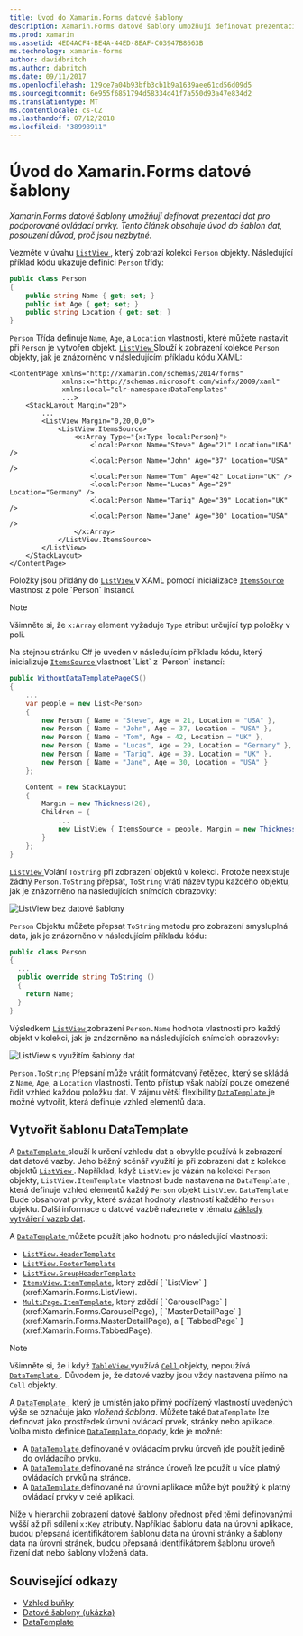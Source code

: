 ```yaml
---
title: Úvod do Xamarin.Forms datové šablony
description: Xamarin.Forms datové šablony umožňují definovat prezentaci dat pro podporované ovládací prvky. Tento článek obsahuje úvod do šablon dat, posouzení důvod, proč jsou nezbytné.
ms.prod: xamarin
ms.assetid: 4ED4ACF4-BE4A-44ED-8EAF-C03947B8663B
ms.technology: xamarin-forms
author: davidbritch
ms.author: dabritch
ms.date: 09/11/2017
ms.openlocfilehash: 129ce7a04b93bfb3cb1b9a1639aee61cd56d09d5
ms.sourcegitcommit: 6e955f6851794d58334d41f7a550d93a47e834d2
ms.translationtype: MT
ms.contentlocale: cs-CZ
ms.lasthandoff: 07/12/2018
ms.locfileid: "38998911"
---
```

# <a name="introduction-to-xamarinforms-data-templates"></a>Úvod do Xamarin.Forms datové šablony

_Xamarin.Forms datové šablony umožňují definovat prezentaci dat pro podporované ovládací prvky. Tento článek obsahuje úvod do šablon dat, posouzení důvod, proč jsou nezbytné._

Vezměte v úvahu [ `ListView` ](xref:Xamarin.Forms.ListView) , který zobrazí kolekci `Person` objekty. Následující příklad kódu ukazuje definici `Person` třídy:

```csharp
public class Person
{
    public string Name { get; set; }
    public int Age { get; set; }
    public string Location { get; set; }
}
```

`Person` Třída definuje `Name`, `Age`, a `Location` vlastnosti, které můžete nastavit při `Person` je vytvořen objekt. [ `ListView` ](xref:Xamarin.Forms.ListView) Slouží k zobrazení kolekce `Person` objekty, jak je znázorněno v následujícím příkladu kódu XAML:

```xaml
<ContentPage xmlns="http://xamarin.com/schemas/2014/forms"
             xmlns:x="http://schemas.microsoft.com/winfx/2009/xaml"
             xmlns:local="clr-namespace:DataTemplates"
             ...>
    <StackLayout Margin="20">
        ...
        <ListView Margin="0,20,0,0">
            <ListView.ItemsSource>
                <x:Array Type="{x:Type local:Person}">
                    <local:Person Name="Steve" Age="21" Location="USA" />
                    <local:Person Name="John" Age="37" Location="USA" />
                    <local:Person Name="Tom" Age="42" Location="UK" />
                    <local:Person Name="Lucas" Age="29" Location="Germany" />
                    <local:Person Name="Tariq" Age="39" Location="UK" />
                    <local:Person Name="Jane" Age="30" Location="USA" />
                </x:Array>
            </ListView.ItemsSource>
        </ListView>
    </StackLayout>
</ContentPage>
```

Položky jsou přidány do [ `ListView` ](xref:Xamarin.Forms.ListView) v XAML pomocí inicializace [ `ItemsSource` ](xref:Xamarin.Forms.ItemsView`1.ItemsSource) vlastnost z pole `Person` instancí.

> [!NOTE]
> Všimněte si, že `x:Array` element vyžaduje `Type` atribut určující typ položky v poli.

Na stejnou stránku C# je uveden v následujícím příkladu kódu, který inicializuje [ `ItemsSource` ](xref:Xamarin.Forms.ItemsView`1.ItemsSource) vlastnost `List` z `Person` instancí:

```csharp
public WithoutDataTemplatePageCS()
{
    ...
    var people = new List<Person>
    {
        new Person { Name = "Steve", Age = 21, Location = "USA" },
        new Person { Name = "John", Age = 37, Location = "USA" },
        new Person { Name = "Tom", Age = 42, Location = "UK" },
        new Person { Name = "Lucas", Age = 29, Location = "Germany" },
        new Person { Name = "Tariq", Age = 39, Location = "UK" },
        new Person { Name = "Jane", Age = 30, Location = "USA" }
    };

    Content = new StackLayout
    {
        Margin = new Thickness(20),
        Children = {
            ...
            new ListView { ItemsSource = people, Margin = new Thickness(0, 20, 0, 0) }
        }
    };
}
```

[ `ListView` ](xref:Xamarin.Forms.ListView) Volání `ToString` při zobrazení objektů v kolekci. Protože neexistuje žádný `Person.ToString` přepsat, `ToString` vrátí název typu každého objektu, jak je znázorněno na následujících snímcích obrazovky:

![](introduction-images/no-data-template.png "ListView bez datové šablony")

`Person` Objektu můžete přepsat `ToString` metodu pro zobrazení smysluplná data, jak je znázorněno v následujícím příkladu kódu:

```csharp
public class Person
{
  ...
  public override string ToString ()
  {
    return Name;
  }
}
```

Výsledkem [ `ListView` ](xref:Xamarin.Forms.ListView) zobrazení `Person.Name` hodnota vlastnosti pro každý objekt v kolekci, jak je znázorněno na následujících snímcích obrazovky:

![](introduction-images/override-tostring.png "ListView s využitím šablony dat")

`Person.ToString` Přepsání může vrátit formátovaný řetězec, který se skládá z `Name`, `Age`, a `Location` vlastnosti. Tento přístup však nabízí pouze omezené řídit vzhled každou položku dat. V zájmu větší flexibility [ `DataTemplate` ](xref:Xamarin.Forms.DataTemplate) je možné vytvořit, která definuje vzhled elementů data.

## <a name="creating-a-datatemplate"></a>Vytvořit šablonu DataTemplate

A [ `DataTemplate` ](xref:Xamarin.Forms.DataTemplate) slouží k určení vzhledu dat a obvykle používá k zobrazení dat datové vazby. Jeho běžný scénář využití je při zobrazení dat z kolekce objektů [ `ListView` ](xref:Xamarin.Forms.ListView). Například, když `ListView` je vázán na kolekci `Person` objekty, `ListView.ItemTemplate` vlastnost bude nastavena na `DataTemplate` , která definuje vzhled elementů každý `Person` objekt `ListView`. `DataTemplate` Bude obsahovat prvky, které svázat hodnoty vlastností každého `Person` objektu. Další informace o datové vazbě naleznete v tématu [základy vytváření vazeb dat](~/xamarin-forms/xaml/xaml-basics/data-binding-basics.md).

A [ `DataTemplate` ](xref:Xamarin.Forms.DataTemplate) můžete použít jako hodnotu pro následující vlastnosti:

- [`ListView.HeaderTemplate`](xref:Xamarin.Forms.ListView.HeaderTemplate)
- [`ListView.FooterTemplate`](xref:Xamarin.Forms.ListView.FooterTemplate)
- [`ListView.GroupHeaderTemplate`](xref:Xamarin.Forms.ListView.GroupHeaderTemplate)
- [`ItemsView.ItemTemplate`](xref:Xamarin.Forms.ItemsView`1), který zdědí [ `ListView` ](xref:Xamarin.Forms.ListView).
- [`MultiPage.ItemTemplate`](xref:Xamarin.Forms.MultiPage`1), který zdědí [ `CarouselPage` ](xref:Xamarin.Forms.CarouselPage), [ `MasterDetailPage` ](xref:Xamarin.Forms.MasterDetailPage), a [ `TabbedPage` ](xref:Xamarin.Forms.TabbedPage).

> [!NOTE]
> Všimněte si, že i když [ `TableView` ](xref:Xamarin.Forms.TableView) využívá [ `Cell` ](xref:Xamarin.Forms.Cell) objekty, nepoužívá [ `DataTemplate` ](xref:Xamarin.Forms.DataTemplate). Důvodem je, že datové vazby jsou vždy nastavena přímo na `Cell` objekty.

A [ `DataTemplate` ](xref:Xamarin.Forms.DataTemplate) , který je umístěn jako přímý podřízený vlastností uvedených výše se označuje jako *vložená šablona*. Můžete také `DataTemplate` lze definovat jako prostředek úrovni ovládací prvek, stránky nebo aplikace. Volba místo definice [ `DataTemplate` ](xref:Xamarin.Forms.DataTemplate) dopady, kde je možné:

- A [ `DataTemplate` ](xref:Xamarin.Forms.DataTemplate) definované v ovládacím prvku úroveň jde použít jedině do ovládacího prvku.
- A [ `DataTemplate` ](xref:Xamarin.Forms.DataTemplate) definované na stránce úroveň lze použít u více platný ovládacích prvků na stránce.
- A [ `DataTemplate` ](xref:Xamarin.Forms.DataTemplate) definované na úrovni aplikace může být použitý k platný ovládací prvky v celé aplikaci.

Níže v hierarchii zobrazení datové šablony přednost před těmi definovanými vyšší až při sdílení `x:Key` atributy. Například šablonu data na úrovni aplikace, budou přepsaná identifikátorem šablonu data na úrovni stránky a šablony data na úrovni stránek, budou přepsaná identifikátorem šablonu úroveň řízení dat nebo šablony vložená data.


## <a name="related-links"></a>Související odkazy

- [Vzhled buňky](~/xamarin-forms/user-interface/listview/customizing-cell-appearance.md)
- [Datové šablony (ukázka)](https://developer.xamarin.com/samples/xamarin-forms/templates/datatemplates/)
- [DataTemplate](xref:Xamarin.Forms.DataTemplate)
